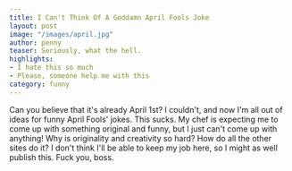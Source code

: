```yaml
---
title: I Can't Think Of A Goddamn April Fools Joke
layout: post
image: "/images/april.jpg"
author: penny
teaser: Seriously, what the hell.
highlights:
- I hate this so much
- Please, someone help me with this
category: funny
---
```


Can you believe that it's already April 1st? I couldn't, and now I'm all out of ideas for funny April Fools' jokes. This sucks. My chef is expecting me to come up with something original and funny, but I just can't come up with anything! Why is originality and creativity so hard? How do all the other sites do it? I don't think I'll be able to keep my job here, so I might as well publish this. Fuck you, boss.